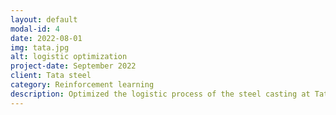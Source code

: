 ```yaml
---
layout: default
modal-id: 4
date: 2022-08-01
img: tata.jpg
alt: logistic optimization
project-date: September 2022
client: Tata steel
category: Reinforcement learning
description: Optimized the logistic process of the steel casting at Tata steel using a digital twin and reinorcement learning. 
---
```

